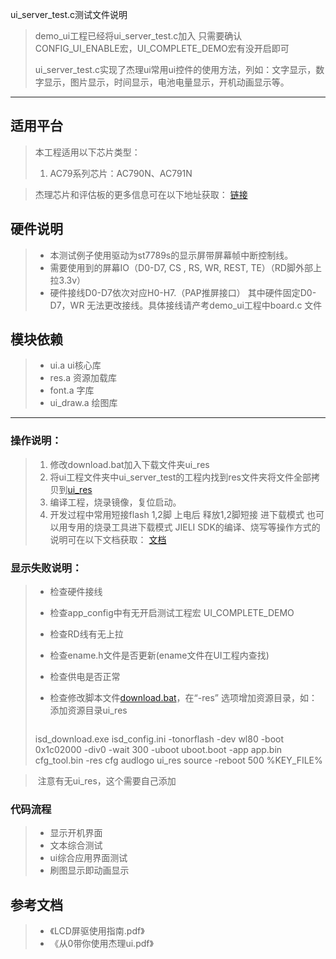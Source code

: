 ﻿ui_server_test.c测试文件说明

> demo_ui工程已经将ui_server_test.c加入 只需要确认 CONFIG_UI_ENABLE宏，UI_COMPLETE_DEMO宏有没开启即可 
>
> ui_server_test.c实现了杰理ui常用ui控件的使用方法，列如：文字显示，数字显示，图片显示，时间显示，电池电量显示，开机动画显示等。
>
> 

---

## 适用平台

> 本工程适用以下芯片类型：
> 1. AC79系列芯片：AC790N、AC791N

> 杰理芯片和评估板的更多信息可在以下地址获取：
> [链接](https://shop321455197.taobao.com/?spm=a230r.7195193.1997079397.2.2a6d391d3n5udo)

## 硬件说明

> * 本测试例子使用驱动为st7789s的显示屏带屏幕帧中断控制线。
> * 需要使用到的屏幕IO（D0-D7, CS , RS, WR, REST, TE）（RD脚外部上拉3.3v）
> * 硬件接线D0-D7依次对应H0-H7.（PAP推屏接口） 其中硬件固定D0-D7，WR 无法更改接线。具体接线请产考demo_ui工程中board.c 文件

## 模块依赖

> * ui.a  ui核心库
> * res.a 资源加载库
> * font.a 字库
> * ui_draw.a 绘图库

---



### 操作说明：

> 1. 修改download.bat加入下载文件夹ui_res 
> 2. 将ui工程文件夹中ui_server_test的工程内找到res文件夹将文件全部拷贝到[ui_res](../cpu/wl80/tools/ui_res)
> 3. 编译工程，烧录镜像，复位启动。
> 4. 开发过程中常用短接flash 1,2脚 上电后 释放1,2脚短接  进下载模式  也可以用专用的烧录工具进下载模式
>     JIELI SDK的编译、烧写等操作方式的说明可在以下文档获取：
>     [文档](/doc/stuff/usb%20updater.pdf)

### 显示失败说明：

> * 检查硬件接线
>
> * 检查app_config中有无开启测试工程宏 UI_COMPLETE_DEMO
>
> * 检查RD线有无上拉 
>
> * 检查ename.h文件是否更新(ename文件在UI工程内查找)
>
> * 检查供电是否正常
>
> * 检查修改脚本文件[download.bat](../cpu/wl80/tools)，在“-res” 选项增加资源目录，如：添加资源目录ui_res	
>
>   ```
>isd_download.exe isd_config.ini -tonorflash -dev wl80 -boot 0x1c02000 -div0 -wait 300 -uboot uboot.boot -app app.bin cfg_tool.bin -res cfg audlogo ui_res source -reboot 500 %KEY_FILE%

>   ​       注意有无ui_res，这个需要自己添加

### 代码流程

> * 显示开机界面
> * 文本综合测试 
> * ui综合应用界面测试
> * 刷图显示即动画显示

## 参考文档

> * 《LCD屏驱使用指南.pdf》
> * 《从0带你使用杰理ui.pdf》

